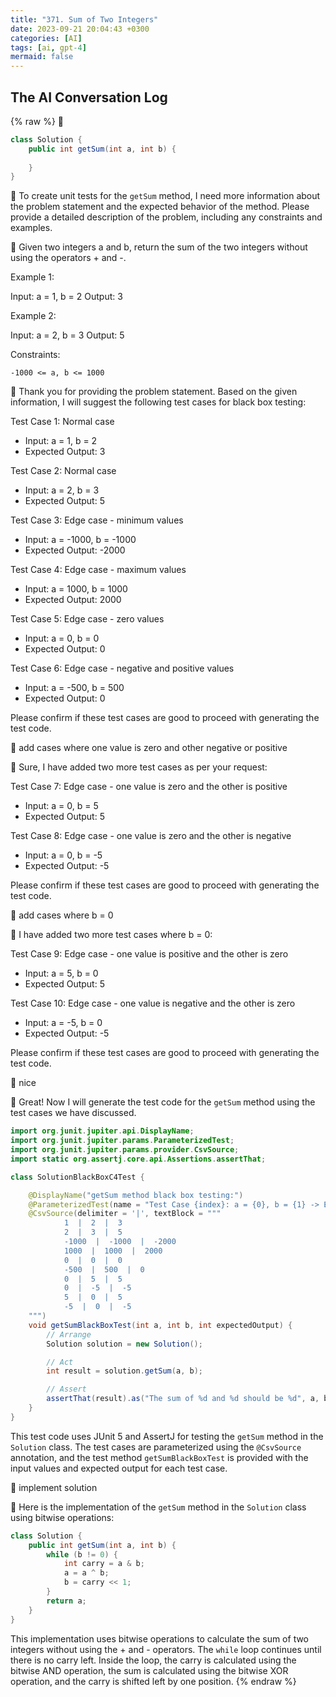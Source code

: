 ```yaml
---
title: "371. Sum of Two Integers"
date: 2023-09-21 20:04:43 +0300
categories: [AI]
tags: [ai, gpt-4]
mermaid: false
---
```




## The AI Conversation Log

{% raw %}
👤 
```java
class Solution {
    public int getSum(int a, int b) {
        
    }
}
```

🤖 To create unit tests for the `getSum` method, I need more information about the problem statement and the expected behavior of the method. Please provide a detailed description of the problem, including any constraints and examples.

👤 Given two integers a and b, return the sum of the two integers without using the operators + and -.

Example 1:

Input: a = 1, b = 2
Output: 3

Example 2:

Input: a = 2, b = 3
Output: 5

Constraints:

    -1000 <= a, b <= 1000



🤖 Thank you for providing the problem statement. Based on the given information, I will suggest the following test cases for black box testing:

Test Case 1: Normal case
- Input: a = 1, b = 2
- Expected Output: 3

Test Case 2: Normal case
- Input: a = 2, b = 3
- Expected Output: 5

Test Case 3: Edge case - minimum values
- Input: a = -1000, b = -1000
- Expected Output: -2000

Test Case 4: Edge case - maximum values
- Input: a = 1000, b = 1000
- Expected Output: 2000

Test Case 5: Edge case - zero values
- Input: a = 0, b = 0
- Expected Output: 0

Test Case 6: Edge case - negative and positive values
- Input: a = -500, b = 500
- Expected Output: 0

Please confirm if these test cases are good to proceed with generating the test code.

👤 add cases where one value is zero and other negative or positive

🤖 Sure, I have added two more test cases as per your request:

Test Case 7: Edge case - one value is zero and the other is positive
- Input: a = 0, b = 5
- Expected Output: 5

Test Case 8: Edge case - one value is zero and the other is negative
- Input: a = 0, b = -5
- Expected Output: -5

Please confirm if these test cases are good to proceed with generating the test code.

👤 add cases where b = 0

🤖 I have added two more test cases where b = 0:

Test Case 9: Edge case - one value is positive and the other is zero
- Input: a = 5, b = 0
- Expected Output: 5

Test Case 10: Edge case - one value is negative and the other is zero
- Input: a = -5, b = 0
- Expected Output: -5

Please confirm if these test cases are good to proceed with generating the test code.

👤 nice

🤖 Great! Now I will generate the test code for the `getSum` method using the test cases we have discussed.

```java
import org.junit.jupiter.api.DisplayName;
import org.junit.jupiter.params.ParameterizedTest;
import org.junit.jupiter.params.provider.CsvSource;
import static org.assertj.core.api.Assertions.assertThat;

class SolutionBlackBoxC4Test {

    @DisplayName("getSum method black box testing:")
    @ParameterizedTest(name = "Test Case {index}: a = {0}, b = {1} -> Expected Output = {2}")
    @CsvSource(delimiter = '|', textBlock = """
            1  |  2  |  3
            2  |  3  |  5
            -1000  |  -1000  |  -2000
            1000  |  1000  |  2000
            0  |  0  |  0
            -500  |  500  |  0
            0  |  5  |  5
            0  |  -5  |  -5
            5  |  0  |  5
            -5  |  0  |  -5
    """)
    void getSumBlackBoxTest(int a, int b, int expectedOutput) {
        // Arrange
        Solution solution = new Solution();

        // Act
        int result = solution.getSum(a, b);

        // Assert
        assertThat(result).as("The sum of %d and %d should be %d", a, b, expectedOutput).isEqualTo(expectedOutput);
    }
}
```

This test code uses JUnit 5 and AssertJ for testing the `getSum` method in the `Solution` class. The test cases are parameterized using the `@CsvSource` annotation, and the test method `getSumBlackBoxTest` is provided with the input values and expected output for each test case.

👤 implement solution

🤖 Here is the implementation of the `getSum` method in the `Solution` class using bitwise operations:

```java
class Solution {
    public int getSum(int a, int b) {
        while (b != 0) {
            int carry = a & b;
            a = a ^ b;
            b = carry << 1;
        }
        return a;
    }
}
```

This implementation uses bitwise operations to calculate the sum of two integers without using the + and - operators. The `while` loop continues until there is no carry left. Inside the loop, the carry is calculated using the bitwise AND operation, the sum is calculated using the bitwise XOR operation, and the carry is shifted left by one position.
{% endraw %}
